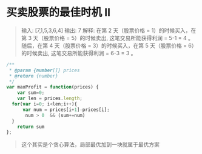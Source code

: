 # 买卖股票的最佳时机 II
> 输入: [7,1,5,3,6,4]
输出: 7
解释: 在第 2 天（股票价格 = 1）的时候买入，在第 3 天（股票价格 = 5）的时候卖出, 这笔交易所能获得利润 = 5-1 = 4 。
     随后，在第 4 天（股票价格 = 3）的时候买入，在第 5 天（股票价格 = 6）的时候卖出, 这笔交易所能获得利润 = 6-3 = 3 。
     
``` javascript
/**
 * @param {number[]} prices
 * @return {number}
 */
var maxProfit = function(prices) {
    var sum=0;
    var len = prices.length;
  for(var i=0; i<len;i++){
      var num = prices[i+1]-prices[i];
       num > 0  && (sum+=num)
  }  
    return sum
};
```
> 这个其实是个贪心算法，局部最优加到一块就属于最优方案
